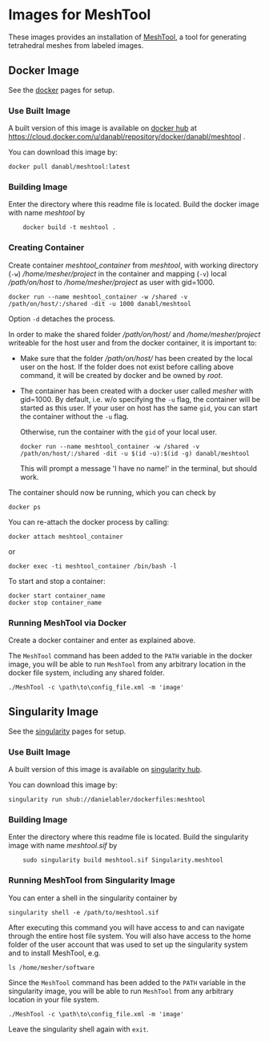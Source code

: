 # Images for MeshTool

These images provides an installation of [MeshTool](https://c4science.ch/diffusion/9312/meshtool.git), 
a tool for generating tetrahedral meshes from labeled images.

## Docker Image 

See the [docker](https://www.docker.com/) pages for setup. 

### Use Built Image
A built version of this image is available on [docker hub](https://hub.docker.com/) at
https://cloud.docker.com/u/danabl/repository/docker/danabl/meshtool .

You can download this image by:

```
docker pull danabl/meshtool:latest
```  

### Building Image
Enter the directory where this readme file is located.
Build the docker image with name *meshtool* by

```
    docker build -t meshtool .
```

### Creating Container

Create container *meshtool_container* from *meshtool*, with working directory
(`-w`) */home/mesher/project* in the container and mapping (`-v`) local
*/path/on/host* to */home/mesher/project* as user with gid=1000.

```
docker run --name meshtool_container -w /shared -v /path/on/host/:/shared -dit -u 1000 danabl/meshtool
```
Option `-d` detaches the process.

In order to make the shared folder */path/on/host/* and */home/mesher/project* writeable for the host user and from 
the docker container, it is important to:
- Make sure that the folder */path/on/host/* has been created by the local user on the host. 
  If the folder does not exist before calling above command, it will be created by docker and be owned by *root*.
- The container has been created with a docker user called *mesher* with gid=1000.
  By default, i.e. w/o specifying the `-u` flag, the container will be started as this user.
  If your user on host has the same `gid`, you can start the container without the `-u` flag.
  
  Otherwise, run the container with the `gid` of your local user. 
  ```
  docker run --name meshtool_container -w /shared -v /path/on/host/:/shared -dit -u $(id -u):$(id -g) danabl/meshtool
  ```
  This will prompt a message 'I have no name!' in the terminal, but should work.
  
The container should now be running, which you can check by
```shell script
docker ps
```

You can re-attach the docker process by calling:
```shell script
docker attach meshtool_container
```
or 
```
docker exec -ti meshtool_container /bin/bash -l
```

To start and stop a container:
```
docker start container_name
docker stop container_name
```

### Running MeshTool via Docker

Create a docker container and enter as explained above.

The `MeshTool` command has been added to the `PATH` variable in the docker image, you will be able to 
run `MeshTool` from any arbitrary location in the docker file system, including any shared folder.

```
./MeshTool -c \path\to\config_file.xml -m 'image'
```


## Singularity Image 

See the [singularity](https://sylabs.io/docs/) pages for setup. 

### Use Built Image

A built version of this image is available on [singularity hub](https://singularity-hub.org/). 

You can download this image by:

```
singularity run shub://danielabler/dockerfiles:meshtool
```

### Building Image
Enter the directory where this readme file is located.
Build the singularity image with name *meshtool.sif* by

```
    sudo singularity build meshtool.sif Singularity.meshtool
```

### Running MeshTool from Singularity Image

You can enter a shell in the singularity container by

```
singularity shell -e /path/to/meshtool.sif
```

After executing this command you will have access to and can navigate through the entire host file system.
You will also have access to the home folder of the user account that was used to set up the singularity system and
to install MeshTool, e.g.

```shell script
ls /home/mesher/software
```

Since the `MeshTool` command has been added to the `PATH` variable in the singularity image, you will be able to 
run `MeshTool` from any arbitrary location in your file system.

```
./MeshTool -c \path\to\config_file.xml -m 'image'
```

Leave the singularity shell again with `exit`.